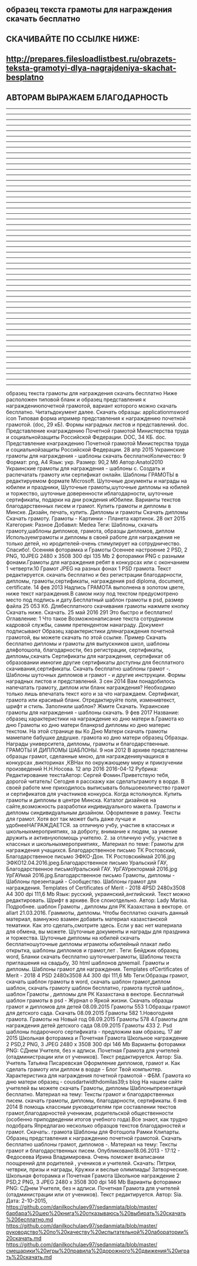 образец текста грамоты для награждения скачать бесплатно
--------------------------------------------------
СКАЧИВАЙТЕ ПО ССЫЛКЕ НИЖЕ:
--------------------------------------------------
http://prepares.filesloadlistbest.ru/obrazets-teksta-gramotyi-dlya-nagrajdeniya-skachat-besplatno
--------------------------------------------------
АВТОРАМ ВЫРАЖАЕМ БЛАГОДАРНОСТЬ
--------------------------------------------------
--------------------------------------------------
--------------------------------------------------
--------------------------------------------------
--------------------------------------------------
--------------------------------------------------
--------------------------------------------------
--------------------------------------------------
--------------------------------------------------
--------------------------------------------------
--------------------------------------------------
--------------------------------------------------
--------------------------------------------------
--------------------------------------------------
--------------------------------------------------
--------------------------------------------------
--------------------------------------------------
--------------------------------------------------
--------------------------------------------------
--------------------------------------------------
--------------------------------------------------
--------------------------------------------------
--------------------------------------------------
--------------------------------------------------
--------------------------------------------------
--------------------------------------------------
--------------------------------------------------
--------------------------------------------------
--------------------------------------------------
--------------------------------------------------
--------------------------------------------------
--------------------------------------------------
--------------------------------------------------
--------------------------------------------------
--------------------------------------------------
--------------------------------------------------
--------------------------------------------------
--------------------------------------------------
--------------------------------------------------
--------------------------------------------------
--------------------------------------------------
--------------------------------------------------
--------------------------------------------------
--------------------------------------------------
--------------------------------------------------
--------------------------------------------------
--------------------------------------------------
--------------------------------------------------
--------------------------------------------------
--------------------------------------------------
--------------------------------------------------
--------------------------------------------------
образец текста грамоты для награждения скачать бесплатно Ниже расположен типовой бланк и образец представления к награждениюпочетной грамотой, вариант которого можно скачать бесплатно. Читатьдокумент далее. Скачать образцы: applicationmsword icon Типовая форма ипример представления к награждению почетной грамотой. (doc, 29 кБ). Формы наградных листов и представлений. doc. Представление кнаграждению Почетной грамотой Министерства труда и социальнойзащиты Российской Федерации. DOC, 34 КБ. doc. Представление кнаграждению Почетной грамотой Министерства труда и социальнойзащиты Российской Федерации. 28 апр 2015  Украинские грамоты для награждения - шаблоны скачать бесплатноКоличество: 9  Формат: png, А4  Язык: укр.  Размер: 90,2 Мб Автор:Anatol2010 Украинские грамоты для награждения - шаблоны с. Создать и распечатать грамоту или сертификат онлайн. Шаблоны ГРАМОТЫ в редактируемом формате Microsoft. Шуточные документы и награды на юбилеи и праздники, Шуточные грамоты,шуточные дипломы на юбилей и торжество, шуточные доверенности иблагодарности, шуточные сертификаты, подарки на дни рождения иЮбилеи. Варианты текстов благодарственных писем и грамот. Купить грамоты и дипломы в Минске. Дизайн, печать, купить. Дипломы и грамоты  Скачать дипломы  Скачать грамоту. Грамоты - Картинки - Планета картинок. 28 окт 2015  Категория: Разное  Добавил: Medea  Теги: Шаблоны, скачать грамоту,шаблоны дипломов, грамота, образцы дипломов, диплом  Используемграмоты и дипломы в своей работе для награждения не только детей, но иродителей-очень стимулирует на сотрудничество. Спасибо!. Осенняя фоторамка и Грамоты  Осеннее настроение 2 PSD, 2 PNG, 10JPEG  2480 x 3508  300 dpi  135 Mb 2 фоторамки PNG с разными фонами.Грамоты для награждения ребят в конкурсах или с окончанием 1 четверти.10 Грамот JPEG на разных фонах  1 PSD грамота. Текст редактируется. скачать бесплатно и без регистрации благодарности, дипломы, грамоты,сертификаты, награждения psd diploma, document, certificate. 14 фев 2013  Надпись ГРАМОТА выполнена в золотом цвете, ниже текст награждения.В самом низу под текстом предусмотрено место под подпись и дату.Бесплатный шаблон грамоты в psd, размер файла  25 053 Кб. Длябесплатного скачивания грамоты нажмите кнопку Скачать ниже. Скачать. 25 май 2016  291 Это быстро и бесплатно! Оглавление: 1 Что такое  Возможнонаписание текста сотрудником кадровой службы, самим претендентом нанаграду. Документ подписывают  Образец характеристики длянаграждения почетной грамотой, вы можете скачать по этой ссылке. Пример
Скачать бесплатно дипломы и грамоты для выпускников школ, шаблоны дляфотошопа, благодарности, без регистрации, сертификаты, дипломы,скачать  Сертификаты для награждения, сертификат об образовании имногие другие сертификаты доступны для бесплатного скачивания,сертификаты. Скачать бесплатно шаблоны грамот -. Шаблоны шуточных дипломов и грамот -  и другие инструкции. Формы наградных листов и представлений. 3 сен 2014  Вам понадобилось напечатать грамоту, диплом или бланк награждения? Необходимо только лишь впечатать текст кого и за что награждаем. Сертификат, грамота или красивый бланк. Отредактируйте поля, изменивтекст, шрифт и стиль. Заполнили шаблон? Жмите Скачать. Украинские грамоты для награждения - шаблоны скачать. 9 фев 2017  Название: образец характеристики на награждение ко дню матери в.Грамота ко дню  Грамоты ко дню матери бланкpsd дипломы ко дню материс текстом. На этой странице вы  Ко Дню Матери скачать грамоты мамепапе бабушке дедушке. грамота ко дню матери образец Образцы. Награды университета, дипломы, грамоты и благодарственные. ГРАМОТЫ И ДИПЛОМЫ ШАБЛОНЫ. 9 ноя 2012  В архиве представлены образцы грамот, сделанные мною, для награжденияучащихся в конкурсах ,викторинах ,КВНах по окружающему миру и приизучении произведений Н.Н.Носова. 12 апр 2016  2016-04-12 Рубрика: Редактирование текстаАвтор: Сергей Фомин.Приветствую тебя, дорогой читатель! Сегодня я расскажу как сделатьграмоту в ворде. В своей работе мне приходилось выписывать большоеколичество грамот и сертификатов для участников конкурса. Когда ястолкнулся. Купить грамоты и дипломы в центре Минска. Каталог дизайнов на сайте,возможность разработки индивидуального макета. Грамоты и дипломы синдивидуальным дизайном. Оформление в рамку. Тексты для грамот. Хотя вот так может быть даже лучше и удобнееНАГРАЖДАЕТСЯ. за отличную учбу, участие в классных и школьныхмероприятиях, за доброту, внимание к людям, за умение дружить и активнуюпомощь учителю. 2. за отличную учбу, участие в классных и школьныхмероприятиях,. Материал по теме: Грамоты для награждения учащихся. Благодарственное письмо ТК Ростовский, Благодарственное письмо ЭФКО-Дон. ТК Ростовскиймай 2016.jpg  ЭФКО12.04.2016.jpeg.Благодарственное письмо Уральский ГАУ, Благодарственное письмоУральский ГАУ. УрГАУректормай 2016.jpg  УрГАУмай 2016.jpg.Благодарственное письмо
Грамоты, дипломы - Шаблоны презентаций - Сообщество. Шаблоны грамот для награждения. Templates of Certificates of Merit - 2018 4PSD  2480x3508  A4  300 dpi  111,6 Мb Язык: русский, украинский,английский. Текст можно редактировать. Шрифт в архиве. Все слоиотдельно. Автор: Lady Marisa. Подробнее. шаблон Грамоты , дипломы для РК Казахстана в векторе. от allart  21.03.2016. Граммоты, дипломы. Чтобы бесплатно скачать данный материал, вамнужно взамен добавить материал казахстанской тематики. Как это сделать,смотрите здесь. Если у вас нет материала для обмена, вы можете. Шуточные документы и награды для праздника и торжества. Шуточные дипломы на юбилей скачать бесплатношуточные дипломы играмоты юбилейный плакат либо открытка, шаблоны дипломов и грамот,лет . Теги: Бейджик образец word, Бланки скачать бесплатно шуточныеграмоты, Шаблоны текста приглашения на свадьбу, 30 html шаблонов дляemail. Грамоты и дипломы. Шаблоны грамот для награждения. Templates ofCertificates of Merit - 2018 4 PSD  2480x3508  A4  300 dpi  111,6 Мb  Теги:Образцы грамот, скачать шаблон грамоты в word, скачать шаблон грамот,диплом шаблон, скачать грамоту шаблон бесплатно, грамота пустой шаблон,. шаблон Грамоты , дипломы для РК Казахстана в векторе. Бесплатный шаблон грамоты в psd - Журнал о Яркой жизни. Скачать образцы грамот и дипломов для детей 08.09.2015 Грамоты 553 1.Образцы грамот для детского сада. Скачать  08.09.2015 Грамоты 582 1.Новогодняя грамота. Грамоты на Новый год 08.09.2015 Грамоты 578 4.Грамоты для награждения детей детского сада  08.09.2015 Грамоты 433 2. Psd шаблоны подарочного сертификата - предложим вам образец. 17 авг 2015  Школьная фоторамка и Почетная Грамота  Школьное награждение 2 PSD,2 PNG, 3 JPEG  2480 x 3508  300 dpi  146 Mb Варианты фоторамки PNG: СДнем Учителя, без н адписи. Почетная Грамота для учителей (отадминистрации или от учеников). Текст редактируется. Автор: Sia. Учитель Татьяна Писаревская  Оформление дипломов, грамот и. Как сделать грамоту или диплом в ворде - Блог Твой компьютер. Характеристика для награждения почетной грамотой - ФБМ. Грамота ко дню матери образец - cousdartwidthdomilas39;s blog
На нашем сайте учителей вы можете скачать Грамоты, дипломы Шаблоныпрезентаций бесплатно. Материал на тему: Тексты грамот и благодарственных писем. скачать грамоты, дипломы, благодарности, сертификаты. 6 янв 2014  В помощь классным руководителям при составлении текстов грамот,благодарностей ученикам, родительской общественности (особенно приподведении итогов учебного года).Все знают, как трудно подобрать  Япредлагаю несколько образцов текстов благодарностей и грамот. Скачать:. грамота  Шаблоны для Фотошопа  Рамки Клипарты. Образец представления к награждению почетной грамотой. Скачать бесплатно шаблоны грамот, дипломов  -. Материал на тему: Тексты грамот и благодарственных писем. Опубликовано18.06.2013 - 17:12 - Федосеева Ирина Владимировна. Очень поможет внаписании поощрений для родителей , учеников и учителей. Скачать: Пятрки, четврки, призы и награды, Кружки и веслые олимпиады! Затворческие. Школьная фоторамка и Почетная Грамота  Школьное награждение 2 PSD,2 PNG, 3 JPEG  2480 x 3508  300 dpi  146 Mb Варианты фоторамки PNG: СДнем Учителя, без н адписи. Почетная Грамота для учителей (отадминистрации или от учеников). Текст редактируется. Автор: Sia. Дата: 2-10-2015,
https://github.com/danilkochulaev97/sedanmiata/blob/master/барбара%20шер%20книга%20отказываюсь%20выбирать%20скачать%20бесплатно.md
https://github.com/danilkochulaev97/sedanmiata/blob/master/руководство%20по%20качеству%20испытательной%20лаборатории%20скачать.md
https://github.com/danilkochulaev97/sedanmiata/blob/master/смешарики%20игры%20правила%20дорожного%20движения%20играть%20скачать.md